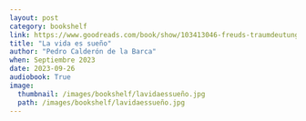 ```yaml
---
layout: post
category: bookshelf
link: https://www.goodreads.com/book/show/103413046-freuds-traumdeutung-in-bezug-auf-das-konzept-traum-im-werk-la-vida-es-s
title: "La vida es sueño"
author: "Pedro Calderón de la Barca"
when: Septiembre 2023
date: 2023-09-26
audiobook: True
image:
  thumbnail: /images/bookshelf/lavidaessueño.jpg
  path: /images/bookshelf/lavidaessueño.jpg
---
```

